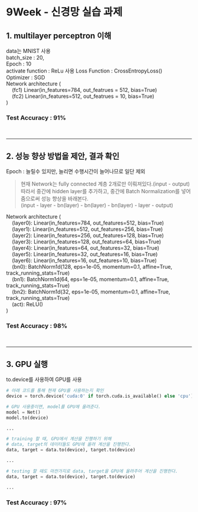 # 9Week - 신경망 실습 과제

## 1. multilayer perceptron 이해
data는 MNIST 사용  
batch_size : 20,  
Epoch : 10  
activate function : ReLu 사용
Loss Function : CrossEntropyLoss()  
Optimizer : SGD  
Network architecture (  
&nbsp;&nbsp;&nbsp;&nbsp;(fc1) Linear(in_features=784, out_featrues = 512, bias=True)  
&nbsp;&nbsp;&nbsp;&nbsp;(fc2) Linear(in_features=512, out_featrues = 10, bias=True)  
)

### Test Accuracy : 91%

<br><hr>

## 2. 성능 향상 방법을 제안, 결과 확인
Epoch : 늘릴수 있지만, 늘리면 수행시간이 늘어나므로 일단 제외  

> 현재 Network는 fully connected 계층 2개로만 이뤄져있다.(input - output)  
따라서 중간에 hidden layer를 추가하고, 중간에 Batch Normalization를 넣어줌으로써 성능 향상을 바래본다.  
(input - layer - bn(layer) - bn(layer) - bn(layer) - layer - output)

Network architecture (  
&nbsp;&nbsp;&nbsp;&nbsp;(layer0): Linear(in_features=784, out_features=512, bias=True)  
&nbsp;&nbsp;&nbsp;&nbsp;(layer1): Linear(in_features=512, out_features=256, bias=True)  
&nbsp;&nbsp;&nbsp;&nbsp;(layer2): Linear(in_features=256, out_features=128, bias=True)  
&nbsp;&nbsp;&nbsp;&nbsp;(layer3): Linear(in_features=128, out_features=64, bias=True)  
&nbsp;&nbsp;&nbsp;&nbsp;(layer4): Linear(in_features=64, out_features=32, bias=True)  
&nbsp;&nbsp;&nbsp;&nbsp;(layer5): Linear(in_features=32, out_features=16, bias=True)  
&nbsp;&nbsp;&nbsp;&nbsp;(layer6): Linear(in_features=16, out_features=10, bias=True)  
&nbsp;&nbsp;&nbsp;&nbsp;(bn0): BatchNorm1d(128, eps=1e-05, momentum=0.1, affine=True, track_running_stats=True)  
&nbsp;&nbsp;&nbsp;&nbsp;(bn1): BatchNorm1d(64, eps=1e-05, momentum=0.1, affine=True, track_running_stats=True)  
&nbsp;&nbsp;&nbsp;&nbsp;(bn2): BatchNorm1d(32, eps=1e-05, momentum=0.1, affine=True, track_running_stats=True)  
&nbsp;&nbsp;&nbsp;&nbsp;(act): ReLU()  
)

### Test Accuracy : 98% 

<br><hr>

## 3. GPU 실행
to.device를 사용하여 GPU를 사용
``` python
# 아래 코드를 통해 현재 GPU를 사용하는지 확인
device = torch.device('cuda:0' if torch.cuda.is_available() else 'cpu')

# GPU 사용중이면, model를 GPU에 올려준다.
model = Net()
model.to(device)

...

# training 할 때, GPU에서 계산을 진행하기 위해
# data, target의 데이터들도 GPU에 올려 계산을 진행한다.
data, target = data.to(device), target.to(device)

...

# testing 할 때도 마찬가지로 data, target을 GPU에 올려주어 계산을 진행한다.
data, target = data.to(device), target.to(device)

...

```
### Test Accuracy : 97% 

<br>



